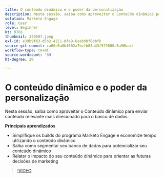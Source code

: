 ```yaml
---
title: O conteúdo dinâmico e o poder da personalização
description: Nesta sessão, saiba como aproveitar o Conteúdo dinâmico para enviar conteúdo relevante mais direcionado para o banco de dados.
solution: Marketo Engage
role: User
level: Beginner
kt: 9766
thumbnail: 340597.jpeg
exl-id: e39b9f63-d5b2-4211-8fa9-6aebbbf8bbf8
source-git-commit: ca06e5a8b1602a7bcfb83a43f529680a5a96bacf
workflow-type: tm+mt
source-wordcount: '89'
ht-degree: 2%

---
```


# O conteúdo dinâmico e o poder da personalização

Nesta sessão, saiba como aproveitar o Conteúdo dinâmico para enviar conteúdo relevante mais direcionado para o banco de dados.

**Principais aprendizados**

* Simplifique os builds do programa Marketo Engage e economize tempo utilizando o conteúdo dinâmico
* Saiba como segmentar seu banco de dados para potencializar seu conteúdo dinâmico
* Relatar o impacto do seu conteúdo dinâmico para orientar as futuras decisões de marketing

>[!VIDEO](https://video.tv.adobe.com/v/340597/?quality=12&learn=on)
